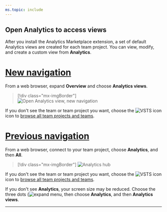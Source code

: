 ```yaml
---
ms.topic: include
---
```


<a id="open-analytics">  </a>

## Open Analytics to access views

After you install the Analytics Marketplace extension, a set of default Analytics views are created for each team project. You can view, modify, and create a custom view from **Analytics**. 

# [New navigation](#tab/new-nav)

From a web browser, expand **Overview** and choose **Analytics views**. 

> [!div class="mx-imgBorder"]  
> ![Open Analytics view, new navigation](/vsts/report/analytics/_img/open-analytics/open-analytics-views-vert.png)   

If you don't see the team or team project you want, choose the ![VSTS icon](/vsts/work/_img/icons/project-icon.png) icon to [browse all team projects and teams](/vsts/user-guide/account-home-pages).  

# [Previous navigation](#tab/previous-nav)

From a web browser, connect to your team project, choose  **Analytics**, and then **All**.  

> [!div class="mx-imgBorder"]
> ![Analytics hub](/vsts/report/analytics/_img/editable-views/directory-top.png)   

If you don't see the team or team project you want, choose the ![VSTS icon](/vsts/work/_img/icons/project-icon.png) icon to [browse all team projects and teams](/vsts/user-guide/account-home-pages).  

If you don't see **Analytics**, your screen size may be reduced. Choose the three dots (![expand menu](/vsts/report/_img/icons/menu-expand-icon.png), then choose **Analytics**, and then **Analytics views**. 

---


